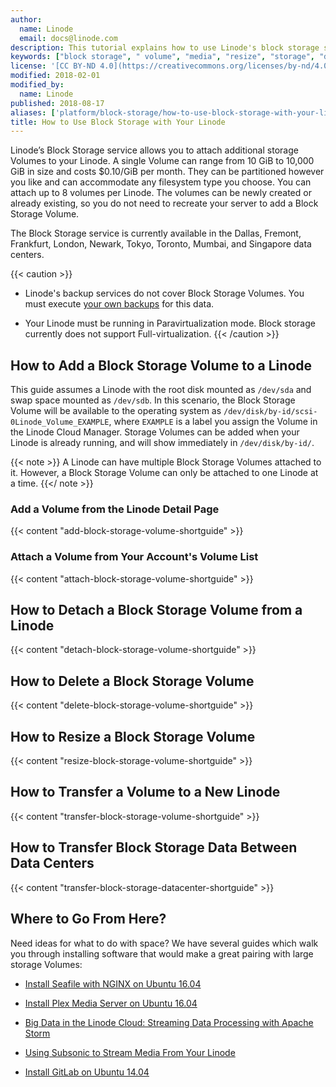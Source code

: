 ```yaml
---
author:
  name: Linode
  email: docs@linode.com
description: This tutorial explains how to use Linode's block storage service.
keywords: ["block storage", " volume", "media", "resize", "storage", "disk"]
license: '[CC BY-ND 4.0](https://creativecommons.org/licenses/by-nd/4.0)'
modified: 2018-02-01
modified_by:
  name: Linode
published: 2018-08-17
aliases: ['platform/block-storage/how-to-use-block-storage-with-your-linode-new-manager/','platform/how-to-use-block-storage-with-your-linode/','platform/block-storage/how-to-use-block-storage-with-your-linode-classic-manager/']
title: How to Use Block Storage with Your Linode
---
```


Linode’s Block Storage service allows you to attach additional storage Volumes to your Linode. A single Volume can range from 10 GiB to 10,000 GiB in size and costs $0.10/GiB per month. They can be partitioned however you like and can accommodate any filesystem type you choose. You can attach up to 8 volumes per Linode. The volumes can be newly created or already existing, so you do not need to recreate your server to add a Block Storage Volume.

The Block Storage service is currently available in the Dallas, Fremont, Frankfurt, London, Newark, Tokyo, Toronto, Mumbai, and Singapore data centers.

{{< caution >}}
-  Linode's backup services do not cover Block Storage Volumes. You must execute [your own backups](/docs/security/backups/backing-up-your-data/) for this data.

-  Your Linode must be running in Paravirtualization mode. Block storage currently does not support Full-virtualization.
{{< /caution >}}

## How to Add a Block Storage Volume to a Linode

This guide assumes a Linode with the root disk mounted as `/dev/sda` and swap space mounted as `/dev/sdb`. In this scenario, the Block Storage Volume will be available to the operating system as `/dev/disk/by-id/scsi-0Linode_Volume_EXAMPLE`, where `EXAMPLE` is a label you assign the Volume in the Linode Cloud Manager. Storage Volumes can be added when your Linode is already running, and will show immediately in `/dev/disk/by-id/`.

{{< note >}}
A Linode can have multiple Block Storage Volumes attached to it. However, a Block Storage Volume can only be attached to one Linode at a time.
{{</ note >}}

### Add a Volume from the Linode Detail Page

{{< content "add-block-storage-volume-shortguide" >}}

### Attach a Volume from Your Account's Volume List

{{< content "attach-block-storage-volume-shortguide" >}}

## How to Detach a Block Storage Volume from a Linode

{{< content "detach-block-storage-volume-shortguide" >}}

## How to Delete a Block Storage Volume

{{< content "delete-block-storage-volume-shortguide" >}}

## How to Resize a Block Storage Volume

{{< content "resize-block-storage-volume-shortguide" >}}

## How to Transfer a Volume to a New Linode

{{< content "transfer-block-storage-volume-shortguide" >}}

## How to Transfer Block Storage Data Between Data Centers

{{< content "transfer-block-storage-datacenter-shortguide" >}}

## Where to Go From Here?

Need ideas for what to do with space? We have several guides which walk you through installing software that would make a great pairing with large storage Volumes:

- [Install Seafile with NGINX on Ubuntu 16.04](/docs/applications/cloud-storage/install-seafile-with-nginx-on-ubuntu-1604/)

- [Install Plex Media Server on Ubuntu 16.04](/docs/applications/media-servers/install-plex-media-server-on-ubuntu-16-04/)

- [Big Data in the Linode Cloud: Streaming Data Processing with Apache Storm](/docs/applications/big-data/big-data-in-the-linode-cloud-streaming-data-processing-with-apache-storm/)

- [Using Subsonic to Stream Media From Your Linode](/docs/applications/media-servers/install-subsonic-media-server-on-ubuntu-or-debian/)

- [Install GitLab on Ubuntu 14.04](/docs/development/version-control/install-gitlab-on-ubuntu-14-04-trusty-tahr/)
